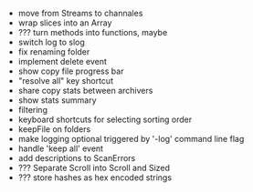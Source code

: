 * move from Streams to channales
* wrap slices into an Array
* ??? turn methods into functions, maybe
* switch log to slog
* fix renaming folder
* implement delete event
* show copy file progress bar
* "resolve all" key shortcut
* share copy stats between archivers
* show stats summary
* filtering
* keyboard shortcuts for selecting sorting order
* keepFile on folders
* make logging optional triggered by '-log' command line flag
* handle 'keep all' event 
* add descriptions to ScanErrors
* ??? Separate Scroll into Scroll and Sized
* ??? store hashes as hex encoded strings

